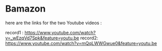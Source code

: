# Bamazon


here are the links for the two Youtube videos : 

record1 : https://www.youtube.com/watch?v=_wEzqVd7Spk&feature=youtu.be
record2: https://www.youtube.com/watch?v=mQqLWWGwue0&feature=youtu.be


